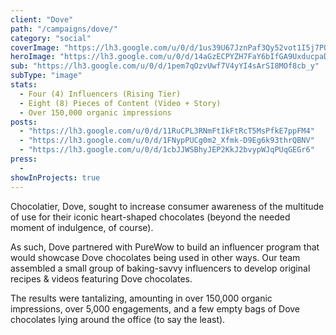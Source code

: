 ```yaml
---
client: "Dove"
path: "/campaigns/dove/"
category: "social"
coverImage: "https://lh3.google.com/u/0/d/1us39U67JznPaf3Qy52vot1I5j7PONhiz"
heroImage: "https://lh3.google.com/u/0/d/14aGzECPYZH7FaY6bIfGA9UxducpaDT8Y"
sub: "https://lh3.google.com/u/0/d/1pem7qOzvUwf7V4yYI4sArSI8MOf8cb_y"
subType: "image"
stats:
  - Four (4) Influencers (Rising Tier)
  - Eight (8) Pieces of Content (Video + Story)
  - Over 150,000 organic impressions
posts:
  - "https://lh3.google.com/u/0/d/11RuCPL3RNmFtIkFtRcT5MsPfkE7ppFM4"
  - "https://lh3.google.com/u/0/d/1FNypPUCg0m2_Xfmk-D9Eg6k93thrQBNV"
  - "https://lh3.google.com/u/0/d/1cbJJWSBhyJEP2KkJ2bvypWJqPUqGEGr6"
press:
  -
showInProjects: true
---
```


Chocolatier, Dove, sought to increase consumer awareness of the multitude of use for their iconic heart-shaped chocolates (beyond the needed moment of indulgence, of course).

As such, Dove partnered with PureWow to build an influencer program that would showcase Dove chocolates being used in other ways. Our team assembled a small group of baking-savvy influencers to develop original recipes & videos featuring Dove chocolates.

The results were tantalizing, amounting in over 150,000 organic impressions, over 5,000 engagements, and a few empty bags of Dove chocolates lying around the office (to say the least).
